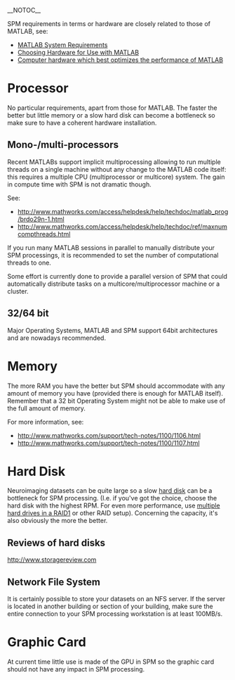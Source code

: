 \_\_NOTOC\_\_

SPM requirements in terms or hardware are closely related to those of
MATLAB, see:

- [MATLAB System Requirements](http://www.mathworks.com/support/sysreq/)
- [Choosing Hardware for Use with
  MATLAB](http://www.mathworks.com/products/matlab/choosing_hardware.html)
- [Computer hardware which best optimizes the performance of
  MATLAB](http://www.mathworks.com/support/solutions/en/data/1-18C2A/?solution=1-18C2A)

# Processor

No particular requirements, apart from those for MATLAB. The faster the
better but little memory or a slow hard disk can become a bottleneck so
make sure to have a coherent hardware installation.

## Mono-/multi-processors

Recent MATLABs support implicit multiprocessing allowing to run multiple
threads on a single machine without any change to the MATLAB code
itself: this requires a multiple CPU (multiprocessor or multicore)
system. The gain in compute time with SPM is not dramatic though.

See:

- <http://www.mathworks.com/access/helpdesk/help/techdoc/matlab_prog/brdo29n-1.html>
- <http://www.mathworks.com/access/helpdesk/help/techdoc/ref/maxnumcompthreads.html>

If you run many MATLAB sessions in parallel to manually distribute your
SPM processings, it is recommended to set the number of computational
threads to one.

Some effort is currently done to provide a parallel version of SPM that
could automatically distribute tasks on a multicore/multiprocessor
machine or a cluster.

## 32/64 bit

Major Operating Systems, MATLAB and SPM support 64bit architectures and
are nowadays recommended.

# Memory

The more RAM you have the better but SPM should accommodate with any
amount of memory you have (provided there is enough for MATLAB itself).
Remember that a 32 bit Operating System might not be able to make use of
the full amount of memory.

For more information, see:

- <http://www.mathworks.com/support/tech-notes/1100/1106.html>
- <http://www.mathworks.com/support/tech-notes/1100/1107.html>

# Hard Disk

Neuroimaging datasets can be quite large so a slow [hard
disk](w:Hard_disk_drive "wikilink") can be a bottleneck for SPM
processing. (I.e. if you\'ve got the choice, choose the hard disk with
the highest RPM. For even more performance, use [ multiple hard drives
in a RAID1](The_Computer_Revolution/Hardware/RAID "wikilink") or other
RAID setup). Concerning the capacity, it\'s also obviously the more the
better.

## Reviews of hard disks

<http://www.storagereview.com>

## Network File System

It is certainly possible to store your datasets on an NFS server. If the
server is located in another building or section of your building, make
sure the entire connection to your SPM processing workstation is at
least 100MB/s.

# Graphic Card

At current time little use is made of the GPU in SPM so the graphic card
should not have any impact in SPM processing.
